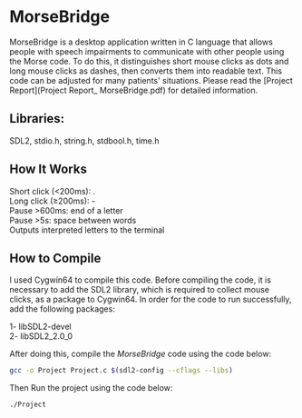 # MorseBridge
MorseBridge is a desktop application written in C language that allows people with speech impairments to communicate with other people using the Morse code. To do this, it distinguishes short mouse clicks as dots and long mouse clicks as dashes, then converts them into readable text. This code can be adjusted for many patients' situations. Please read the [Project Report](Project Report_ MorseBridge.pdf) for detailed information.

## Libraries:
SDL2, stdio.h, string.h, stdbool.h, time.h

## How It Works
Short click (<200ms): .  
Long click (≥200ms): -  
Pause >600ms: end of a letter  
Pause >5s: space between words  
Outputs interpreted letters to the terminal  

## How to Compile  
I used Cygwin64 to compile this code. Before compiling the code, it is necessary to add the SDL2 library, which is required to collect mouse clicks, as a package to Cygwin64. In order for the code to run successfully, add the following packages:  

1- libSDL2-devel  
2- libSDL2_2.0_0  

After doing this, compile the *MorseBridge* code using the code below:
```sh
gcc -o Project Project.c $(sdl2-config --cflags --libs)  
```
Then Run the project using the code below: 
```sh
./Project  
```

